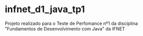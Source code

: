 # infnet_d1_java_tp1
Projeto realizado para o Teste de Perfomance nº1 da disciplina "Fundamentos de Desenvolvimento com Java" da IFNET
